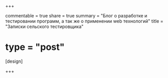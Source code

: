+++

commentable = true
share = true
summary = "Блог о разработке и тестировании программ, а так же о применении web технологий"
title = "Записки сельского тестировщика"
# type = "post"
[design]

+++

